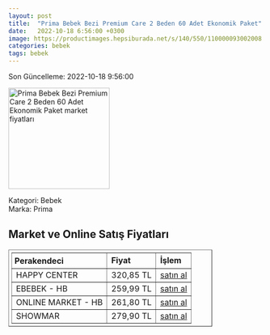 ```yaml
---
layout: post
title:  "Prima Bebek Bezi Premium Care 2 Beden 60 Adet Ekonomik Paket"
date:   2022-10-18 6:56:00 +0300
image: https://productimages.hepsiburada.net/s/140/550/110000093002008.jpg
categories: bebek
tags: bebek
---
```


Son Güncelleme: 2022-10-18 9:56:00

<img src="https://productimages.hepsiburada.net/s/140/550/110000093002008.jpg" width="200" alt="Prima Bebek Bezi Premium Care 2 Beden 60 Adet Ekonomik Paket market fiyatları" />

Kategori: Bebek
<br />
Marka: Prima

<h2>Market ve Online Satış Fiyatları</h2>

<table border="1" style="padding: 5px;width:80%;">
  <tr>
    <td style="padding: 5px;"><strong>Perakendeci</strong></td>
    <td><strong>Fiyat</strong></td>
    <td><strong>İşlem</strong></td>
  </tr>
  <tr>
              <td title="Happy Center">HAPPY CENTER</td>
              <td>320,85 TL</td>
              <td><a title="Happy Center" target="_blank" href="https://www.happycenter.com.tr/Prima_Premium_Care_Jumbo_Mini_90_Li">satın al</a></td>
            </tr><tr>
              <td title="Hepsiburada/ebebek Mağazası">EBEBEK - HB</td>
              <td>259,99 TL</td>
              <td><a title="Hepsiburada/ebebek Mağazası" target="_blank" href="https://www.hepsiburada.com/prima-bebek-bezi-premium-care-2-beden-60-adet-ekonomik-paket-p-HBV00000RFTB7?magaza=ebebek">satın al</a></td>
            </tr><tr>
              <td title="Hepsiburada/Online Market Mağazası">ONLINE MARKET - HB</td>
              <td>261,80 TL</td>
              <td><a title="Hepsiburada/Online Market Mağazası" target="_blank" href="https://www.hepsiburada.com/prima-bebek-bezi-premium-care-2-beden-60-adet-ekonomik-paket-p-HBV00000RFTB7?magaza=Online%20Market">satın al</a></td>
            </tr><tr>
              <td title="Showmar">SHOWMAR</td>
              <td>279,90 TL</td>
              <td><a title="Showmar" target="_blank" href="https://www.showmar.com.tr/urun/prima-premium-care-eko-2-beden-60li">satın al</a></td>
            </tr>
</table>
